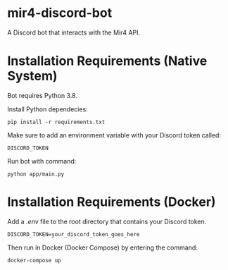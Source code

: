 # mir4-discord-bot
A Discord bot that interacts with the Mir4 API.


# **Installation Requirements (Native System)**

Bot requires Python 3.8.

Install Python dependecies:

```
pip install -r requirements.txt
```

Make sure to add an environment variable with your Discord token called:

```
DISCORD_TOKEN
```

Run bot with command:

```
python app/main.py
```



# **Installation Requirements (Docker)**

Add a *.env* file to the root directory that contains your Discord token.

```
DISCORD_TOKEN=your_discord_token_goes_here
```

Then run in Docker (Docker Compose) by entering the command:
```
docker-compose up
```
